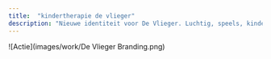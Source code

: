 ```yaml
---
title:  "kindertherapie de vlieger"
description: "Nieuwe identiteit voor De Vlieger. Luchtig, speels, kinderlijk en toch serieus"
---
```


![Actie](images/work/De Vlieger Branding.png)